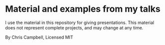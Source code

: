# Material and examples from my talks

I use the material in this repository for giving presentations.  This material does not represent complete projects, and may change at any time.

By Chris Campbell, Licensed MIT